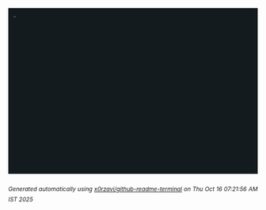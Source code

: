 <div align="justify">
<picture>
    <source media="(prefers-color-scheme: dark)" srcset="./output.gif">
    <source media="(prefers-color-scheme: light)" srcset="./output.gif">
    <img alt="GIFOS" src="output.gif">
</picture>

<sub><i>Generated automatically using [x0rzavi/github-readme-terminal](https://github.com/x0rzavi/github-readme-terminal) on Thu Oct 16 07:21:56 AM IST 2025</i></sub>

<!-- <details>
<summary>More details</summary>

</details> -->
</div>

<!-- Image deletion URL: NONE -->
